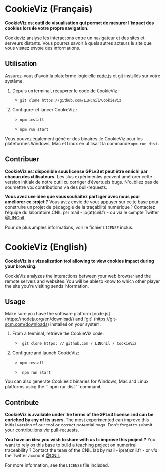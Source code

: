 CookieViz (Français)
===

**CookieViz est outil de visualisation qui permet de mesurer l'impact des cookies lors de votre propre navigation.**

Cookieviz analyse les interactions entre un navigateur et des sites et serveurs distants. Vous pourrez savoir à quels autres acteurs le site que vous visitez envoie des informations.


## Utilisation

Assurez-vous d'avoir la plateforme logicielle [node.js](https://nodejs.org/fr/download/) et [git](https://git-scm.com/downloads) installés sur votre système.

1. Depuis un terminal, récupérer le code de CookieViz : 

     * ``git clone https://github.com/LINCnil/CookieViz``
	 
2. Configurer et lancer CookieViz :

     * ``npm install``

     * ``npm run start``
	 
	 
Vous  pouvez également générer des binaires de CookieViz pour les plateformes Windows, Mac et Linux en utilisant la commande ``npm run dist``.

## Contribuer

**CookieViz est disponible sous license GPLv3 et peut être enrichi par chacun des utilisateurs.** Les plus expérimentés peuvent améliorer cette version initiale de notre outil ou corriger d’éventuels bugs. N'oubliez pas de soumettre vos contributions via des pull-requests.

**Vous avez une idée que vous souhaitez partager avec nous pour améliorer ce projet ?** Vous avez envie de vous appuyer sur cette base pour construire un projet de pédagogie de la traçabilité numérique ? Contactez l’équipe du laboratoire CNIL par mail - ip(at)cnil.fr - ou via le compte Twitter [@LINCnil](https://twitter.com/LINCnil).

Pour de plus amples informations, voir le fichier ``LICENSE`` inclus.

# CookieViz (English)

**CookieViz is a vizualization tool allowing to view cookies impact during your browsing.**

CookieViz analyzes the interactions between your web browser and the remote servers and websites. You will be able to know to which other player the site you're visiting sends information.

## Usage

Make sure you have the software platform [node.js] (https://nodejs.org/en/download/) and [git] (https://git-scm.com/downloads) installed on your system.

1. From a terminal, retrieve the CookieViz code:

     * `` git clone https: // github.com / LINCnil / CookieViz``

2. Configure and launch CookieViz:

     * `` npm install ``

     * `` npm run start``


You can also generate CookieViz binaries for Windows, Mac and Linux platforms using the `` npm run dist '' command.


## Contribute
**CookieViz is available under the terms of the GPLv3 license and can be enriched by any of its users.** The most experimented can improve this initial version of our tool or correct potential bugs. Don't forget to submit your contributions *via* pull-requests.

**You have an idea you wish to share with us to improve this project ?** You want to rely on this base to build a teaching project on numerical traceability ? Contact the team of the CNIL lab by mail - ip(at)cnil.fr - or *via* the Twitter account [@CNIL](https://twitter.com/CNIL).

For more information, see the `LICENSE` file included.